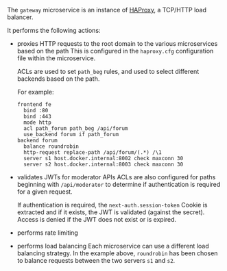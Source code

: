 The `gateway` microservice is an instance of [HAProxy](https://www.haproxy.org/), a TCP/HTTP load balancer.

It performs the following actions:

- proxies HTTP requests to the root domain to the various microservices based on the path
  This is configured in the `haproxy.cfg` configuration file within the microservice.

  ACLs are used to set `path_beg` rules, and used to select different backends based on the path.

  For example:

  ```
  frontend fe
    bind :80
    bind :443
    mode http
    acl path_forum path_beg /api/forum
    use_backend forum if path_forum
  backend forum
    balance roundrobin
    http-request replace-path /api/forum/(.*) /\1
    server s1 host.docker.internal:8002 check maxconn 30
    server s2 host.docker.internal:8003 check maxconn 30
  ```

- validates JWTs for moderator APIs
  ACLs are also configured for paths beginning with `/api/moderator` to determine if authentication is required for a given request.

  If authentication is required, the `next-auth.session-token` Cookie is extracted and if it exists, the JWT is validated (against the secret). Access is denied if the JWT does not exist or is expired.

- performs rate limiting

- performs load balancing
  Each microservice can use a different load balancing strategy. In the example above, `roundrobin` has been chosen to balance requests between the two servers `s1` and `s2`.
